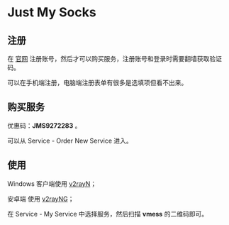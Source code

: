 # Just My Socks

## 注册

在 [官网](https://justmysocks3.net/members/index.php) 注册账号，然后才可以购买服务，注册账号和登录时需要翻墙获取验证码。

可以在手机端注册，电脑端注册表单有很多是选填项但看不出来。

## 购买服务

优惠码：**JMS9272283** 。

可以从 Service - Order New Service 进入。

## 使用

Windows 客户端使用 [v2rayN](https://github.com/2dust/v2rayN/releases)；

安卓端 使用 [v2rayNG](https://github.com/2dust/v2rayNG/releases)；

在 Service - My Service 中选择服务，然后扫描 **vmess** 的二维码即可。
